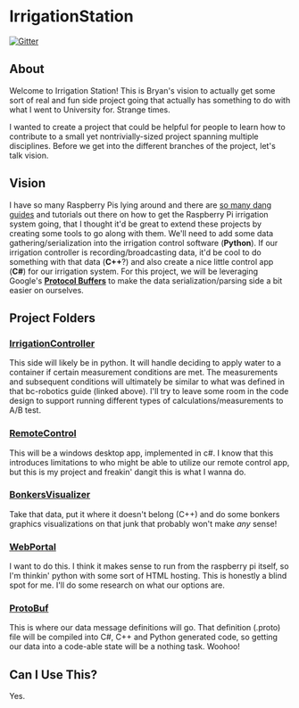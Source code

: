 # IrrigationStation

[![Gitter](https://badges.gitter.im/IrrigationStation/community.svg)](https://gitter.im/IrrigationStation/community?utm_source=badge&utm_medium=badge&utm_campaign=pr-badge)

## About

Welcome to Irrigation Station! This is Bryan's vision to actually get 
some sort of real and fun side project going that actually has something
to do with what I went to University for. Strange times. 

I wanted to create a project that could be helpful for people to learn how
to contribute to a small yet nontrivially-sized project spanning multiple
disciplines. Before we get into the different branches of the project,
let's talk vision.

## Vision

I have so many Raspberry Pis lying around and there are [so many dang
guides](https://bc-robotics.com/tutorials/raspberry-pi-irrigation-control-part-1-2/) 
and tutorials out there on how to get the Raspberry Pi irrigation
system going, that I thought it'd be great to extend these projects 
by creating some tools to go along with them. We'll need to add
some data gathering/serialization into the irrigation control software (**Python**). If 
our irrigation controller is recording/broadcasting data, it'd be cool to do 
something with that data (**C++**?) and also create a nice little control app (**C#**) 
for our irrigation system. For this project, we will be leveraging Google's 
[**Protocol Buffers**](https://developers.google.com/protocol-buffers) 
to make the data serialization/parsing side a bit easier on ourselves.

## Project Folders

### [IrrigationController](https://github.com/PixelChaserB/IrrigationStation/tree/main/IrrigationController)

This side will likely be in python. It will handle deciding to apply water to a 
container if certain measurement conditions are met. The measurements and subsequent 
conditions will ultimately be similar to what was defined in that bc-robotics guide 
(linked above). I'll try to leave some room in the code design to support running 
different types of calculations/measurements to A/B test.

### [RemoteControl](https://github.com/PixelChaserB/IrrigationStation/tree/main/RemoteControl)

This will be a windows desktop app, implemented in c#. I know that this introduces 
limitations to who might be able to utilize our remote control app, but this is my 
project and freakin' dangit this is what I wanna do.

### [BonkersVisualizer](https://github.com/PixelChaserB/IrrigationStation/tree/main/BonkersVisualizer)

Take that data, put it where it doesn't belong (C++) and do some bonkers graphics 
visualizations on that junk that probably won't make *any* sense!

### [WebPortal](https://github.com/PixelChaserB/IrrigationStation/tree/main/WebPortal)

I want to do this. I think it makes sense to run from the raspberry pi itself, 
so I'm thinkin' python with some sort of HTML hosting. This is honestly a blind spot 
for me. I'll do some research on what our options are.

### [ProtoBuf](https://github.com/PixelChaserB/IrrigationStation/tree/main/ProtoBuf)

This is where our data message definitions will go. That definition (.proto) file will 
be compiled into C#, C++ and Python generated code, so getting our data into a code-able
state will be a nothing task. Woohoo!

## Can I Use This?

Yes.